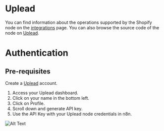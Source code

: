 # Uplead
You can find information about the operations supported by the Shopify node on the [integrations](https://n8n.io/integrations/n8n-nodes-base.uplead) page. You can also browse the source code of the node on [Uplead](https://github.com/n8n-io/n8n/tree/master/packages/nodes-base/nodes/Uplead).

# Authentication

## Pre-requisites

Create a [Uplead](https://uplead.com/) account.

1. Access your Uplead dashboard.
2. Click on your name in the bottom left.
3. Click on Profile.
4. Scroll down and generate API key.
5. Use the API Key with your Uplead node credentials in n8n.

![Alt Text](https://i.imgur.com/BhiOcf3.gif)










